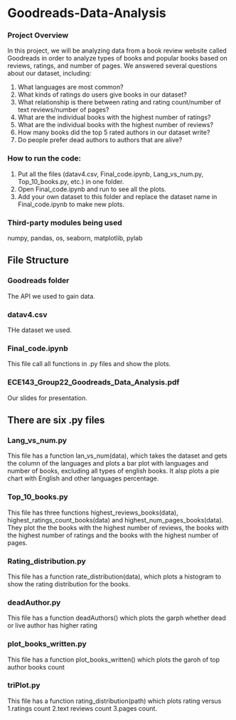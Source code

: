# Goodreads-Data-Analysis

### Project Overview
In this project, we will be analyzing data from a book review website called Goodreads in order to analyze types of books and popular books based on reviews, ratings, and number of pages.
We answered several questions about our dataset, including:
1. What languages are most common?
2. What kinds of ratings do users give books in our dataset?
3. What relationship is there between rating and rating count/number of text reviews/number of pages?
4. What are the individual books with the highest number of ratings?
5. What are the individual books with the highest number of reviews?
6. How many books did the top 5 rated authors in our dataset write?
7. Do people prefer dead authors to authors that are alive?

### How to run the code:
1. Put all the files (datav4.csv, Final_code.ipynb, Lang_vs_num.py, Top_10_books.py, etc.) in one folder.
2. Open Final_code.ipynb and run to see all the plots.
3. Add your own dataset to this folder and replace the dataset name in Final_code.ipynb to make new plots.

### Third-party modules being used
numpy, pandas, os, seaborn, matplotlib, pylab
 
## File Structure

### Goodreads folder
The API we used to gain data.

### datav4.csv
THe dataset we used.

### Final_code.ipynb
This file call all functions in .py files and show the plots.

### ECE143_Group22_Goodreads_Data_Analysis.pdf
Our slides for presentation.

##  There are six .py files
### Lang_vs_num.py
This file has a function lan_vs_num(data), which takes the dataset and gets the column of the languages and plots a bar plot with languages and number of books, excluding all types of english books.
It alsp plots a pie chart with English and other languages percentage.  

### Top_10_books.py
This file has three functions highest_reviews_books(data), highest_ratings_count_books(data) and highest_num_pages_books(data). They plot the the books with the highest number of reviews, the books with the highest number of ratings and the books with the highest number of pages.

### Rating_distribution.py
This file has a function rate_distribution(data), which plots a histogram to show the rating distribution for the books. 

### deadAuthor.py
This file has a function deadAuthors() which plots the garph whether dead or live author has higher rating

### plot_books_written.py
This file has a function plot_books_written() which plots the garoh of top author books count

### triPlot.py
This file has a function rating_distribution(path) which plots rating versus 1.ratings count 2.text reviews count 3.pages count.
